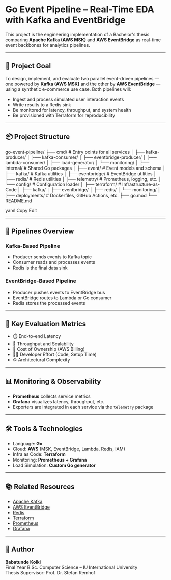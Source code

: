 # Go Event Pipeline – Real-Time EDA with Kafka and EventBridge

This project is the engineering implementation of a Bachelor's thesis comparing **Apache Kafka (AWS MSK)** and **AWS EventBridge** as real-time event backbones for analytics pipelines.

---

## 🧠 Project Goal

To design, implement, and evaluate two parallel event-driven pipelines — one powered by **Kafka (AWS MSK)** and the other by **AWS EventBridge** — using a synthetic e-commerce use case. Both pipelines will:

- Ingest and process simulated user interaction events
- Write results to a Redis sink
- Be monitored for latency, throughput, and system health
- Be provisioned with Terraform for reproducibility

---

## 📦 Project Structure

go-event-pipeline/
├── cmd/ # Entry points for all services
│ ├── kafka-producer/
│ ├── kafka-consumer/
│ ├── eventbridge-producer/
│ ├── lambda-consumer/
│ ├── load-generator/
│ └── monitoring/
│
├── internal/ # Shared Go packages
│ ├── event/ # Event models and schema
│ ├── kafka/ # Kafka utilities
│ ├── eventbridge/ # EventBridge utilities
│ ├── redis/ # Redis utilities
│ ├── telemetry/ # Prometheus, logging, etc.
│ └── config/ # Configuration loader
│
├── terraform/ # Infrastructure-as-Code
│ ├── kafka/
│ ├── eventbridge/
│ ├── redis/
│ └── monitoring/
│
├── deployments/ # Dockerfiles, GitHub Actions, etc.
├── go.mod
└── README.md

yaml
Copy
Edit

---

## 🚀 Pipelines Overview

### Kafka-Based Pipeline
- Producer sends events to Kafka topic
- Consumer reads and processes events
- Redis is the final data sink

### EventBridge-Based Pipeline
- Producer pushes events to EventBridge bus
- EventBridge routes to Lambda or Go consumer
- Redis stores the processed events

---

## 🧪 Key Evaluation Metrics

- ⏱️ End-to-end Latency
- 🚀 Throughput and Scalability
- 💸 Cost of Ownership (AWS Billing)
- 🧑‍💻 Developer Effort (Code, Setup Time)
- ⚙️ Architectural Complexity

---

## 📊 Monitoring & Observability

- **Prometheus** collects service metrics
- **Grafana** visualizes latency, throughput, etc.
- Exporters are integrated in each service via the `telemetry` package

---

## 🛠️ Tools & Technologies

- Language: **Go**
- Cloud: **AWS** (MSK, EventBridge, Lambda, Redis, IAM)
- Infra as Code: **Terraform**
- Monitoring: **Prometheus + Grafana**
- Load Simulation: **Custom Go generator**

---

## 📚 Related Resources

- [Apache Kafka](https://kafka.apache.org/)
- [AWS EventBridge](https://docs.aws.amazon.com/eventbridge/)
- [Redis](https://redis.io/)
- [Terraform](https://www.terraform.io/)
- [Prometheus](https://prometheus.io/)
- [Grafana](https://grafana.com/)

---

## 📖 Author

**Babatunde Koiki**  
Final Year B.Sc. Computer Science – IU International University  
Thesis Supervisor: Prof. Dr. Stefan Remhof  
